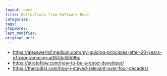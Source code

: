 ```yaml
---
layout: post
title: Reflections from Software Devs
categories:
tags:
stopwords:
last_modified:
original_url:
---
```


<!--more-->

* https://alexewerlof.medium.com/my-guiding-principles-after-20-years-of-programming-a087dc55596c
* https://stratoflow.com/how-to-be-a-good-developer/
* https://thecodist.com/how-i-stayed-relevant-over-four-decades/
